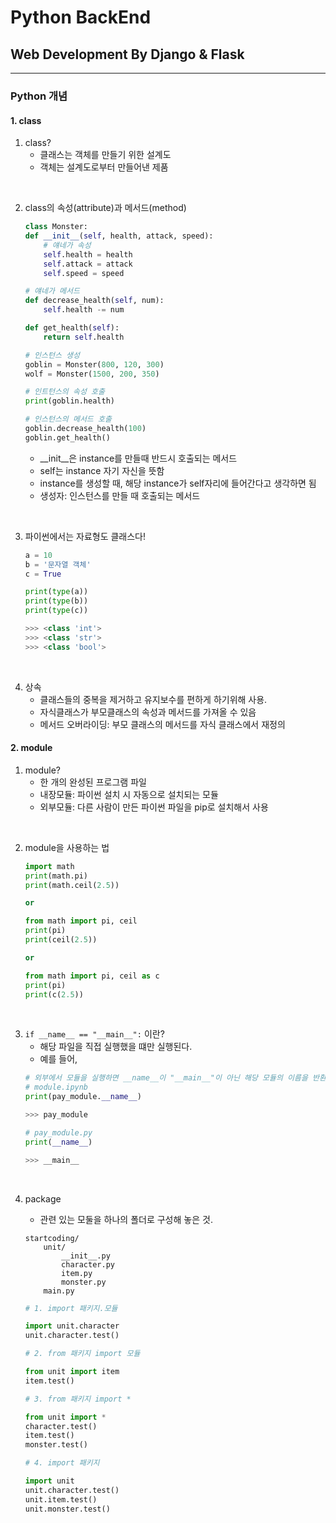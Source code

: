 # Python BackEnd

## Web Development By Django & Flask

<hr>

### Python 개념

#### 1. class

1. class?
    - 클래스는 객체를 만들기 위한 설계도
    - 객체는 설계도로부터 만들어낸 제품

</br>

2. class의 속성(attribute)과 메서드(method)
    ```python
    class Monster:
    def __init__(self, health, attack, speed):
        # 얘네가 속성
        self.health = health
        self.attack = attack
        self.speed = speed

    # 얘네가 메서드
    def decrease_health(self, num):
        self.health -= num
    
    def get_health(self):
        return self.health

    # 인스턴스 생성
    goblin = Monster(800, 120, 300)
    wolf = Monster(1500, 200, 350)
    
    # 인트턴스의 속성 호출
    print(goblin.health)
    
    # 인스턴스의 메서드 호출
    goblin.decrease_health(100)
    goblin.get_health()
    ```

    - __init__은 instance를 만들때 반드시 호출되는 메서드
    - self는 instance 자기 자신을 뜻함
    - instance를 생성할 때, 해당 instance가 self자리에 들어간다고 생각하면 됨
    - 생성자: 인스턴스를 만들 때 호출되는 메서드

</br>

3. 파이썬에서는 자료형도 클래스다!
    ```python
    a = 10
    b = '문자열 객체'
    c = True

    print(type(a))
    print(type(b))
    print(type(c))

    >>> <class 'int'>
    >>> <class 'str'>
    >>> <class 'bool'>
    ```

</br>

4. 상속
    - 클래스들의 중복을 제거하고 유지보수를 편하게 하기위해 사용.
    - 자식클래스가 부모클래스의 속성과 메서드를 가져올 수 있음
    - 메서드 오버라이딩: 부모 클래스의 메서드를 자식 클래스에서 재정의


#### 2. module

1. module?
    - 한 개의 완성된 프로그램 파일
    - 내장모듈: 파이썬 설치 시 자동으로 설치되는 모듈
    - 외부모듈: 다른 사람이 만든 파이썬 파일을 pip로 설치해서 사용

</br>

2. module을 사용하는 법

    ```python
    import math
    print(math.pi)
    print(math.ceil(2.5))

    or

    from math import pi, ceil
    print(pi)
    print(ceil(2.5))

    or

    from math import pi, ceil as c
    print(pi)
    print(c(2.5))
    ```

</br>

3. `if __name__ == "__main__":` 이란?
    - 해당 파일을 직접 실행했을 떄만 실행된다.
    - 예를 들어,
    ```python
    # 외부에서 모듈을 실행하면 __name__이 "__main__"이 아닌 해당 모듈의 이름을 반환함
    # module.ipynb
    print(pay_module.__name__)

    >>> pay_module

    # pay_module.py
    print(__name__)

    >>> __main__
    ```

</br>

4. package
    - 관련 있는 모둘을 하나의 폴더로 구성해 놓은 것.
    ```
    startcoding/
        unit/
            __init__.py
            character.py
            item.py
            monster.py
        main.py
    ```

    ```python
    # 1. import 패키지.모듈

    import unit.character
    unit.character.test()

    # 2. from 패키지 import 모듈

    from unit import item
    item.test()

    # 3. from 패키지 import *

    from unit import *
    character.test()
    item.test()
    monster.test()

    # 4. import 패키지

    import unit
    unit.character.test()
    unit.item.test()
    unit.monster.test()
    ```
